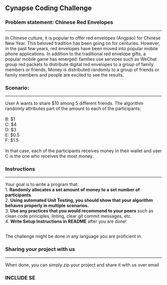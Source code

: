 ## Cynapse Coding Challenge

### Problem statement: Chinese Red Envelopes

---

In Chinese culture, it is popular to offer red envelopes (Angpao) for Chinese New Year. This beloved tradition has been going on for centuries.
However, in the past few years, red envelopes have been moved into popular mobile phone applications. In addition to the traditional red envelope gifts,
a popular mobile game has emerged: families use services such as WeChat group red packets to distribute digital red envelopes to a group of family members or friends.
Money is distributed randomly to a group of friends or family members and people are excited to see the results.

### Scenario:

---

User A wants to share $10 among 5 different friends. The algorithm randomly attributes part of the amount to each of the participants:
<br/>
<br/>B: $1
<br/>C: $4
<br/>D: $3
<br/>E: $0.5
<br/>F: $1.5
<br/><br/>
In that case, each of the participants receives money in their wallet and user C is the one who receives the most money.

### Instructions

---

Your goal is to write a program that:
<br/> 1. **Randomly allocates a set amount of money to a set number of participants**.
<br /> 2. **Using automated Unit Testing, you should show that your algorithm behaves properly in multiple scenarios.**
<br /> 3. **Use any practices that you would recommend to your peers** such as clean code principles, linting, clear git commit messages, etc.
<br/> 4. **Write Setup Instructions in README** after you are done!

<br/>The challenge might be done in any language you are proficient in.

### Sharing your project with us

---

When done, you can simply zip your project and share it with us over email

### INCLUDE SE
